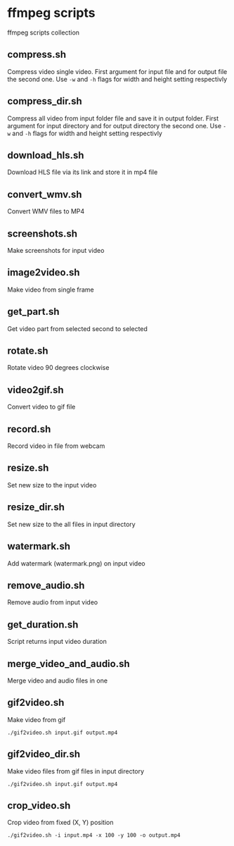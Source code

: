 # ffmpeg scripts
ffmpeg scripts collection

## compress.sh
Compress video single video.
First argument for input file and for output file the second one.
Use `-w` and `-h` flags for width and height setting respectivly

## compress_dir.sh
Compress all video from input folder file and save it in output folder.
First argument for input directory and for output directory the second one.
Use `-w` and `-h` flags for width and height setting respectivly

## download_hls.sh
Download HLS file via its link and store it in mp4 file

## convert_wmv.sh
Convert WMV files to MP4

## screenshots.sh
Make screenshots for input video

## image2video.sh
Make video from single frame

## get_part.sh
Get video part from selected second to selected

## rotate.sh
Rotate video 90 degrees clockwise

## video2gif.sh
Convert video to gif file

## record.sh
Record video in file from webcam

## resize.sh
Set new size to the input video

## resize_dir.sh
Set new size to the all files in input directory

## watermark.sh
Add watermark (watermark.png) on input video

## remove_audio.sh
Remove audio from input video

## get_duration.sh
Script returns input video duration

## merge_video_and_audio.sh
Merge video and audio files in one

## gif2video.sh
Make video from gif
```
./gif2video.sh input.gif output.mp4
```

## gif2video_dir.sh
Make video files from gif files in input directory
```
./gif2video.sh input.gif output.mp4
```

## crop_video.sh
Crop video from fixed (X, Y) position
```
./gif2video.sh -i input.mp4 -x 100 -y 100 -o output.mp4
```
